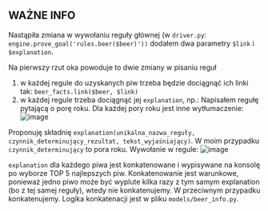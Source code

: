 ## WAŻNE INFO

Nastąpiła zmiana w wywołaniu reguły głównej (w `driver.py`: `engine.prove_goal('rules.beer($beer)'))` dodałem dwa parametry `$link` i `$explanation`.

Na pierwszy rzut oka powoduje to dwie zmiany w pisaniu reguł

1. w każdej regule do uzyskanych piw trzeba będzie dociągnąć ich linki tak: `beer_facts.link($beer, $link)`
2. w każdej regule trzeba dociągnąć jej `explanation`, np.:
   Napisałem regułę pytającą o porę roku. Dla każdej pory roku jest inne wytłumaczenie:
   ![image](https://github.com/nowakmikolaj/beer-me-up/assets/102852926/abdc2a6d-c26b-4dad-b811-c39723b4d24d)

Proponuję składnię `explanation(unikalna_nazwa_reguły, czynnik_determinujący_rezultat, tekst_wyjaśniający)`.
W moim przypadku `czynnik_determinujący` to pora roku. Wywołanie w regule:
![image](https://github.com/nowakmikolaj/beer-me-up/assets/102852926/337e2f9c-b35e-4d57-86ed-b3086bfcc135)

`explanation` dla każdego piwa jest konkatenowane i wypisywane na konsolę po wyborze TOP 5 najlepszych piw. Konkatenowanie jest warunkowe, ponieważ jedno piwo może być wyplute kilka razy z tym samym explanation (bo z tej samej reguły), wtedy nie konkatenujemy. W przeciwnym przypadku konkatenujemy. Logika konkatenacji jest w pliku `models/beer_info.py`.
